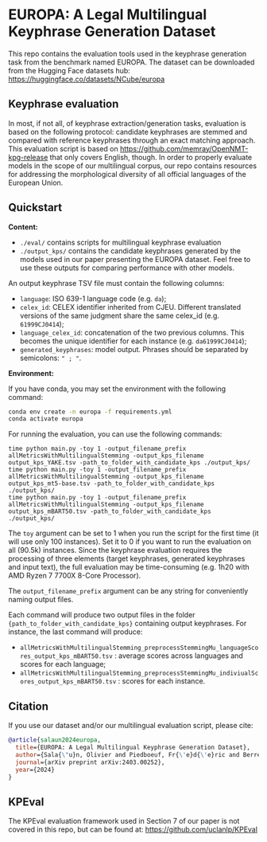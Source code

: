 # EUROPA: A Legal Multilingual Keyphrase Generation Dataset

This repo contains the evaluation tools used in the keyphrase generation task from the benchmark named EUROPA. The dataset can be downloaded from the Hugging Face datasets hub: https://huggingface.co/datasets/NCube/europa

## Keyphrase evaluation

In most, if not all, of keyphrase extraction/generation tasks, evaluation is based on the following protocol: candidate keyphrases are stemmed and compared with reference keyphrases through an exact matching approach.
This evaluation script is based on https://github.com/memray/OpenNMT-kpg-release that only covers English, though. In order to properly evaluate models in the scope of our multilingual corpus, our repo contains resources for addressing the morphological diversity of all official languages of the European Union.

## Quickstart

**Content:**
- `./eval/` contains scripts for multilingual keyphrase evaluation
- `./output_kps/` contains the candidate keyphrases generated by the models used in our paper presenting the EUROPA dataset. Feel free to use these outputs for comparing performance with other models.

An output keyphrase TSV file must contain the following columns:
 - `language`: ISO 639-1 language code (e.g. `da`);
 - `celex_id`: CELEX identifier inherited from CJEU. Different translated versions of the same judgment share the same celex_id (e.g. `61999CJ0414`);
 - `language_celex_id`: concatenation of the two previous columns. This becomes the unique identifier for each instance (e.g. `da61999CJ0414`);
 - `generated_keyphrases`: model output. Phrases should be separated by semicolons: `" ; "`.


**Environment:**

If you have conda, you may set the environment with the following command:
```bash
conda env create -n europa -f requirements.yml
conda activate europa
```

For running the evaluation, you can use the following commands:

```commandline
time python main.py -toy 1 -output_filename_prefix allMetricsWithMultilingualStemming -output_kps_filename output_kps_YAKE.tsv -path_to_folder_with_candidate_kps ./output_kps/
time python main.py -toy 1 -output_filename_prefix allMetricsWithMultilingualStemming -output_kps_filename output_kps_mt5-base.tsv -path_to_folder_with_candidate_kps ./output_kps/
time python main.py -toy 1 -output_filename_prefix allMetricsWithMultilingualStemming -output_kps_filename output_kps_mBART50.tsv -path_to_folder_with_candidate_kps ./output_kps/
```

The `toy` argument can be set to 1 when you run the script for the first time (it will use only 100 instances). Set it to 0 if you want to run the evaluation on all (90.5k) instances. Since the keyphrase evaluation requires the processing of three elements (target keyphrases, generated keyphrases and input text), the full evaluation may be time-consuming (e.g. 1h20 with AMD Ryzen 7 7700X 8-Core Processor).

The `output_filename_prefix` argument can be any string for conveniently naming output files.

Each command will produce two output files in the folder `{path_to_folder_with_candidate_kps}` containing output keyphrases. For instance, the last command will produce:
- `allMetricsWithMultilingualStemming_preprocessStemmingMu_languageScores_output_kps_mBART50.tsv` : average scores across languages and scores for each language;
- `allMetricsWithMultilingualStemming_preprocessStemmingMu_indiviualScores_output_kps_mBART50.tsv` : scores for each instance.

## Citation

If you use our dataset and/or our multilingual evaluation script, please cite:
```bibtex
@article{salaun2024europa,
  title={EUROPA: A Legal Multilingual Keyphrase Generation Dataset},
  author={Sala{\"u}n, Olivier and Piedboeuf, Fr{\'e}d{\'e}ric and Berre, Guillaume Le and Hermelo, David Alfonso and Langlais, Philippe},
  journal={arXiv preprint arXiv:2403.00252},
  year={2024}
}
```

## KPEval

The KPEval evaluation framework used in Section 7 of our paper is not covered in this repo, but can be found at: https://github.com/uclanlp/KPEval
